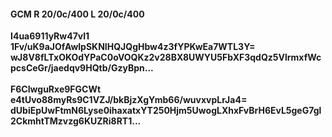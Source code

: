 #### GCM R 20/0c/400 L 20/0c/400
**I4ua6911yRw47vl1**<br/>**1Fv/uK9aJOfAwlpSKNIHQJQgHbw4z3fYPKwEa7WTL3Y=**<br/>**wJ8V8fLTxOKOdYPaC0oVOQKz2v28BX8UWYU5FbXF3qdQz5VlrmxfWcpcsCeGr/jaedqv9HQtb/GzyBpn...**<br/><br/>
**F6CIwguRxe9FGCWt**<br/>**e4tUvo88myRs9C1VZJ/bkBjzXgYmb66/wuvxvpLrJa4=**<br/>**dUbiEpUwFtmN6Lyse0ihaxatxYT250Hjm5UwogLXhxFvBrH6EvL5geG7gl2CkmhtTMzvzg6KUZRi8RT1...**